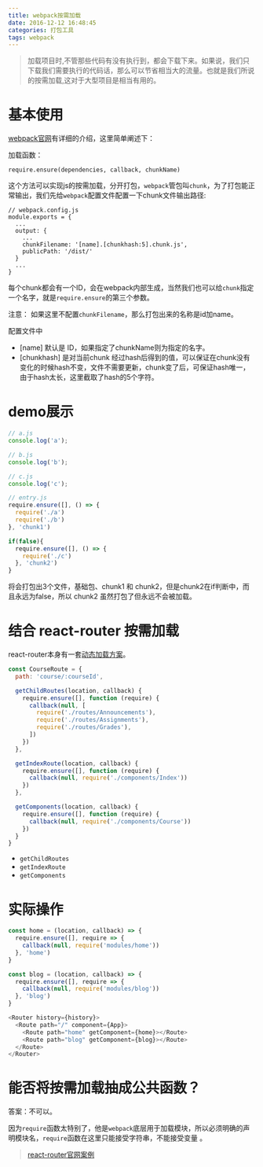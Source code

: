 ```yaml
---
title: webpack按需加载
date: 2016-12-12 16:48:45
categories: 打包工具
tags: webpack
---
```

> 加载项目时,不管那些代码有没有执行到，都会下载下来。如果说，我们只下载我们需要执行的代码话，那么可以节省相当大的流量。也就是我们所说的按需加载,这对于大型项目是相当有用的。

# 基本使用

[webpack官网](http://webpack.github.io/docs/code-splitting.html)有详细的介绍，这里简单阐述下：

加载函数：

```
require.ensure(dependencies, callback, chunkName)
```
<!-- more -->
这个方法可以实现js的按需加载，分开打包，`webpack`管包叫`chunk`，为了打包能正常输出，我们先给`webpack`配置文件配置一下chunk文件输出路径:


```
// webpack.config.js
module.exports = {
  ...
  output: {
    ...
    chunkFilename: '[name].[chunkhash:5].chunk.js',
    publicPath: '/dist/'
  }
  ...
}
```


每个chunk都会有一个ID，会在webpack内部生成，当然我们也可以给`chunk`指定一个名字，就是`require.ensure`的第三个参数。

注意： 如果这里不配置`chunkFilename`，那么打包出来的名称是id加name。

配置文件中

- [name] 默认是 ID，如果指定了chunkName则为指定的名字。
- [chunkhash] 是对当前chunk 经过hash后得到的值，可以保证在chunk没有变化的时候hash不变，文件不需要更新，chunk变了后，可保证hash唯一，由于hash太长，这里截取了hash的5个字符。

# demo展示

```javascript
// a.js
console.log('a');

// b.js
console.log('b');

// c.js
console.log('c');

// entry.js
require.ensure([], () => {
  require('./a')
  require('./b')
}, 'chunk1')

if(false){
  require.ensure([], () => {
    require('./c')
  }, 'chunk2')
}
```

将会打包出3个文件，基础包、chunk1 和 chunk2，但是chunk2在if判断中，而且永远为false，所以 chunk2 虽然打包了但永远不会被加载。

# 结合 react-router 按需加载

react-router本身有一套[动态加载方案](https://react-guide.github.io/react-router-cn/docs/guides/advanced/DynamicRouting.html)。


```javascript
const CourseRoute = {
  path: 'course/:courseId',

  getChildRoutes(location, callback) {
    require.ensure([], function (require) {
      callback(null, [
        require('./routes/Announcements'),
        require('./routes/Assignments'),
        require('./routes/Grades'),
      ])
    })
  },

  getIndexRoute(location, callback) {
    require.ensure([], function (require) {
      callback(null, require('./components/Index'))
    })
  },

  getComponents(location, callback) {
    require.ensure([], function (require) {
      callback(null, require('./components/Course'))
    })
  }
}
```

- `getChildRoutes`
- `getIndexRoute`
- `getComponents`

# 实际操作

```javascript
const home = (location, callback) => {
  require.ensure([], require => {
    callback(null, require('modules/home'))
  }, 'home')  
}

const blog = (location, callback) => {
  require.ensure([], require => {
    callback(null, require('modules/blog'))
  }, 'blog')  
}

<Router history={history}>
  <Route path="/" component={App}>
    <Route path="home" getComponent={home}></Route>
    <Route path="blog" getComponent={blog}></Route>
  </Route>
</Router>
```

# 能否将按需加载抽成公共函数？

答案：不可以。

因为`require`函数太特别了，他是`webpack`底层用于加载模块，所以必须明确的声明模块名，`require`函数在这里只能接受字符串，不能接受变量 。


> [react-router官网案例](https://github.com/ReactTraining/react-router/tree/master/examples/huge-apps/routes/Grades)